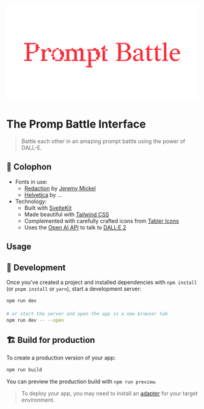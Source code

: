 ![README Header](./.github/readme-header.png)

# The Promp Battle Interface

> Battle each other in an amazing prompt battle using the power of DALL-E.

## 📝 Colophon

- Fonts in use:
  - [Redaction](https://www.redaction.us/) by [Jeremy Mickel](https://mckltype.com/)
  - [Helvetica]() by ...
- Technology:
  - Built with [SvelteKit](https://kit.svelte.dev/)
  - Made beautiful with [Tailwind CSS](https://tailwindcss.com/)
  - Complemented with carefully crafted icons from [Tabler Icons](https://tabler.io/docs/icons/svelte)
  - Uses the [Open AI API](https://platform.openai.com/) to talk to [DALL·E 2](https://openai.com/product/dall-e-2)

## Usage

## 🚧 Development

Once you've created a project and installed dependencies with `npm install` (or `pnpm install` or `yarn`), start a development server:

```bash
npm run dev

# or start the server and open the app in a new browser tab
npm run dev -- --open
```

## 🏗️ Build for production

To create a production version of your app:

```bash
npm run build
```

You can preview the production build with `npm run preview`.

> To deploy your app, you may need to install an [adapter](https://kit.svelte.dev/docs/adapters) for your target environment.
